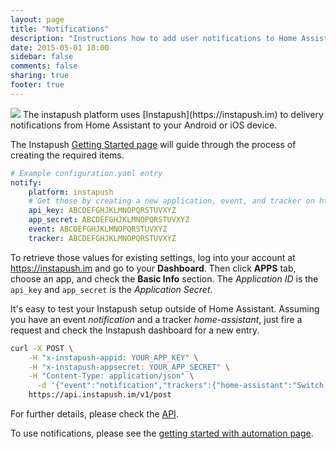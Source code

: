```yaml
---
layout: page
title: "Notifications"
description: "Instructions how to add user notifications to Home Assistant."
date: 2015-05-01 18:00
sidebar: false
comments: false
sharing: true
footer: true
---
```


<img src='/images/supported_brands/instapush.png' class='brand pull-right' />
The instapush platform uses [Instapush](https://instapush.im) to delivery notifications from Home Assistant to your Android or iOS device.

The Instapush [Getting Started page](https://instapush.im/home/start/) will guide through the process of creating the required items.

```yaml
# Example configuration.yaml entry
notify:
    platform: instapush
    # Get those by creating a new application, event, and tracker on https://instapush.im
    api_key: ABCDEFGHJKLMNOPQRSTUVXYZ
    app_secret: ABCDEFGHJKLMNOPQRSTUVXYZ
    event: ABCDEFGHJKLMNOPQRSTUVXYZ
    tracker: ABCDEFGHJKLMNOPQRSTUVXYZ
```

To retrieve those values for existing settings, log into your account at https://instapush.im and go to your **Dashboard**. Then click **APPS** tab, choose an app, and check the **Basic Info** section. The *Application ID* is the ``api_key`` and ``app_secret`` is the *Application Secret*.
 
It's easy to test your Instapush setup outside of Home Assistant. Assuming you have an event *notification* and a tracker *home-assistant*, just fire a request and check the Instapush dashboard for a new entry.

```bash
curl -X POST \
    -H "x-instapush-appid: YOUR_APP_KEY" \
    -H "x-instapush-appsecret: YOUR_APP_SECRET" \
    -H "Content-Type: application/json" \
      -d '{"event":"notification","trackers":{"home-assistant":"Switch 1"}}' \
    https://api.instapush.im/v1/post
```
For further details, please check the [API](https://instapush.im/developer/rest).

To use notifications, please see the [getting started with automation page]({{site_root}}/components/automation.html).
